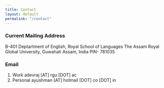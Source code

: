 ```yaml
---
title: Contact
layout: default
permalink: "/contact"
---
```


### Current Mailing Address
B-401
Deptartment of English, Royal School of Languages
The Assam Royal Global University, Guwahati
Assam, India
PIN- 781035

### Email
1. Work
adevraj [AT] rgu [DOT] ac
2. Personal
ayushman [AT] hotmail [DOT] co [DOT] in

